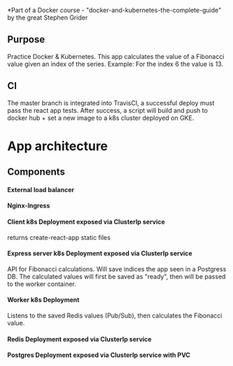 *Part of a Docker course - "docker-and-kubernetes-the-complete-guide" by the great Stephen Grider

## Purpose
Practice Docker & Kubernetes.
This app calculates the value of a Fibonacci value given an index of the series. Example: For the index 6 the value is 13.

## CI
The master branch is integrated into TravisCI, a successful deploy must pass the react app tests. 
After success, a script will build and push to docker hub + set a new image to a k8s cluster deployed on GKE. 

# App architecture

## Components

#### External load balancer 

#### Nginx-Ingress 

#### Client k8s Deployment exposed via ClusterIp service 
returns create-react-app static files 

#### Express server k8s Deployment exposed via ClusterIp service 
API for Fibonacci calculations. Will save indices the app seen in a Postgress DB. The calculated values will first be saved as "ready", then will be passed to the worker container. 

#### Worker k8s Deployment
Listens to the saved Redis values (Pub/Sub), then calculates the Fibonacci value. 

#### Redis Deployment exposed via ClusterIp service 

#### Postgres Deployment exposed via ClusterIp service with PVC

